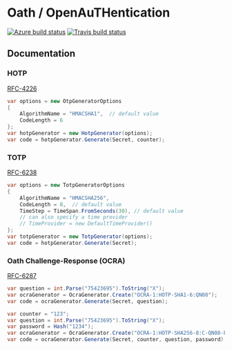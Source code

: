# Oath / OpenAuTHentication

[![Azure build status](https://lsquared.visualstudio.com/Oath/_apis/build/status/Oath-CI)](https://lsquared.visualstudio.com/Oath/_build/latest?definitionId=5)
[![Travis build status](https://travis-ci.org/LsquaredTechnologies/Oath.svg?branch=master)](https://travis-ci.org/LsquaredTechnologies/Oath/)

## Documentation

### HOTP

[RFC-4226](https://tools.ietf.org/html/rfc4226)

```csharp
var options = new OtpGeneratorOptions
{
    AlgorithmName = "HMACSHA1",  // default value
    CodeLength = 6
};
var hotpGenerator = new HotpGenerator(options);
var code = hotpGenerator.Generate(Secret, counter);
```

### TOTP

[RFC-6238](https://tools.ietf.org/html/rfc6238)

```csharp
var options = new TotpGeneratorOptions
{
    AlgorithmName = "HMACSHA256",
    CodeLength = 8,  // default value
    TimeStep = TimeSpan.FromSeconds(30), // default value
    // can also specify a time provider
    // TimeProvider = new DefaultTimeProvider()
};
var totpGenerator = new TotpGenerator(options);
var code = hotpGenerator.Generate(Secret);
```

### Oath Challenge-Response (OCRA)

[RFC-6287](https://tools.ietf.org/html/rfc6287)

```csharp
var question = int.Parse("75423695").ToString("X");
var ocraGenerator = OcraGenerator.Create("OCRA-1:HOTP-SHA1-6:QN08");
var code = ocraGenerator.Generate(Secret, question);
```

```csharp
var counter = "123";
var question = int.Parse("75423695").ToString("X");
var password = Hash("1234");
var ocraGenerator = OcraGenerator.Create("OCRA-1:HOTP-SHA256-8:C-QN08-PSHA1");
var code = ocraGenerator.Generate(Secret, counter, question, password);
```


